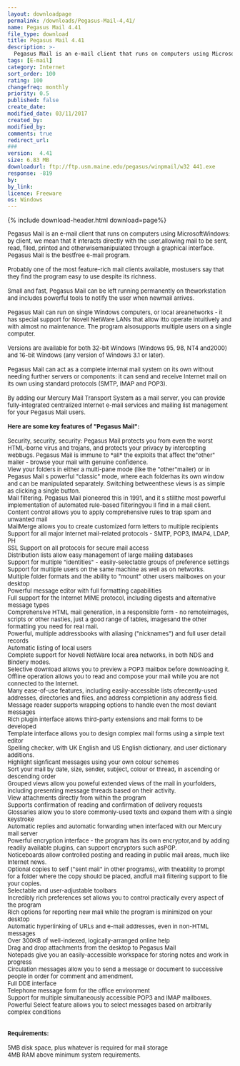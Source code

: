 ```yaml
---
layout: downloadpage
permalink: /downloads/Pegasus-Mail-4,41/
name: Pegasus Mail 4.41
file_type: download
title: Pegasus Mail 4.41
description: >-
  Pegasus Mail is an e-mail client that runs on computers using MicrosoftWindows: by client, we mean that it interacts directly with the user,allowing mail to be sent, read, filed, printed and otherwisemanipulated through a graphical interface. Pegasus Mail
tags: [E-mail]
category: Internet
sort_order: 100
rating: 100
changefreq: monthly
priority: 0.5
published: false
create_date: 
modified_date: 03/11/2017
created_by: 
modified_by: 
comments: true
redirect_url: 
### 
version:  4.41
size: 6.83 MB
downloadurl: ftp://ftp.usm.maine.edu/pegasus/winpmail/w32 441.exe
response: -819
by: 
by_link: 
licence: Freeware
os: Windows
---
```


{% include download-header.html download=page%}

<p style="fix-download-text !important">
<p><font size="2"><p>Pegasus Mail is an e-mail client that runs on computers using MicrosoftWindows: by client, we mean that it interacts directly with the user,allowing mail to be sent, read, filed, printed and otherwisemanipulated through a graphical interface. Pegasus Mail is the bestfree e-mail program. <br />
<br />
Probably one of the most feature-rich mail clients available, mostusers say that they find the program easy to use despite its richness. <br />
<br />
Small and fast, Pegasus Mail can be left running permanently on theworkstation and includes powerful tools to notify the user when newmail arrives.<br />
<br />
Pegasus Mail can run on single Windows computers, or local areanetworks - it has special support for Novell NetWare LANs that allow itto operate intuitively and with almost no maintenance. The program alsosupports multiple users on a single computer. <br />
<br />
Versions are available for both 32-bit Windows (Windows 95, 98, NT4 and2000) and 16-bit Windows (any version of Windows 3.1 or later). <br />
<br />
Pegasus Mail can act as a complete internal mail system on its own without needing further servers</a> or components: it can send and receive Internet mail on its own using standard protocols (SMTP, IMAP and POP3). <br />
<br />
By adding our Mercury Mail Transport System as a mail server</a>, you can provide fully-integrated centralized Internet e-mail services and mailing list management for your Pegasus Mail users.<br />
<br />
<span><strong>Here are some key features of "Pegasus Mail":</strong></span><br />
<br />
Security, security, security: Pegasus Mail protects you from even the worst HTML-borne virus and trojans, and protects your privacy by intercepting webbugs. Pegasus Mail is immune to *all* the exploits that affect the"other" mailer - browse your mail with genuine confidence. <br />
View your folders in either a multi-pane mode (like the "other"mailer) or in Pegasus Mail s powerful "classic" mode, where each folderhas its own window and can be manipulated separately. Switching betweenthese views is as simple as clicking a single button. <br />
Mail filtering. Pegasus Mail pioneered this in 1991, and it s stillthe most powerful implementation of automated rule-based filteringyou ll find in a mail client. <br />
Content control allows you to apply comprehensive rules to trap spam and unwanted mail <br />
MailMerge allows you to create customized form letters to multiple recipients <br />
Support for all major Internet mail-related protocols - SMTP, POP3, IMAP4, LDAP, PH <br />
SSL Support on all protocols for secure mail access <br />
Distribution lists allow easy management of large mailing databases <br />
Support for multiple "identities" - easily-selectable groups of preference settings <br />
Support for multiple users on the same machine as well as on networks. <br />
Multiple folder formats and the ability to "mount" other users mailboxes on your desktop <br />
Powerful message editor with full formatting capabilities <br />
Full support for the Internet MIME protocol, including digests and alternative message types <br />
Comprehensive HTML mail generation, in a responsible form - no remoteimages, scripts or other nasties, just a good range of tables, imagesand the other formatting you need for real mail. <br />
Powerful, multiple addressbooks with aliasing ("nicknames") and full user detail records <br />
Automatic listing of local users <br />
Complete support for Novell NetWare local area networks, in both NDS and Bindery modes. <br />
Selective download allows you to preview a POP3 mailbox before downloading it. <br />
Offline operation allows you to read and compose your mail while you are not connected to the Internet. <br />
Many ease-of-use features, including easily-accessible lists ofrecently-used addresses, directories and files, and address completionin any address field. <br />
Message reader supports wrapping options to handle even the most deviant messages <br />
Rich plugin interface allows third-party extensions and mail forms to be developed <br />
Template interface allows you to design complex mail forms using a simple text editor <br />
Spelling checker, with UK English and US English dictionary, and user dictionary additions. <br />
Highlight signficant messages using your own colour schemes <br />
Sort your mail by date, size, sender, subject, colour or thread, in ascending or descending order <br />
Grouped views allow you poweful extended views of the mail in yourfolders, including presenting message threads based on their activity. <br />
View attachments directly from within the program <br />
Supports confirmation of reading and confirmation of delivery requests <br />
Glossaries allow you to store commonly-used texts and expand them with a single keystroke <br />
Automatic replies and automatic forwarding when interfaced with our Mercury mail server <br />
Powerful encryption interface - the program has its own encryptor,and by adding readily available plugins, can support encryptors such asPGP. <br />
Noticeboards allow controlled posting and reading in public mail areas, much like Internet news. <br />
Optional copies to self ("sent mail" in other programs), with theability to prompt for a folder where the copy should be placed, andfull mail filtering support to file your copies. <br />
Selectable and user-adjustable toolbars <br />
Incredibly rich preferences set allows you to control practically every aspect of the program <br />
Rich options for reporting new mail while the program is minimized on your desktop <br />
Automatic hyperlinking of URLs and e-mail addresses, even in non-HTML messages <br />
Over 300KB of well-indexed, logically-arranged online help <br />
Drag and drop attachments from the desktop to Pegasus Mail <br />
Notepads give you an easily-accessible workspace for storing notes and work in progress <br />
Circulation messages allow you to send a message or document to successive people in order for comment and amendment. <br />
Full DDE interface <br />
Telephone message form for the office environment <br />
Support for multiple simultaneously accessible POP3 and IMAP mailboxes. <br />
Powerful Select feature allows you to select messages based on arbitrarily complex conditions <br />
<br />
<br />
<span><strong>Requirements:</strong></span><br />
<br />
5MB disk space, plus whatever is required for mail storage</a> <br />
4MB RAM above minimum system requirements.</p></p></p>
